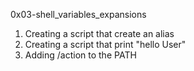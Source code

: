 0x03-shell_variables_expansions
1. Creating a script that create an alias
2. Creating a script that print "hello User"
3. Adding /action to the PATH
